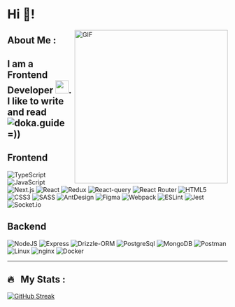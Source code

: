 # Hi 👋!

<img align="right" alt="GIF" width="350" src="https://media.giphy.com/media/y5OffROvBod0s/giphy.gif" />

## About Me :

I am a Frontend Developer <img src="https://media.giphy.com/media/WUlplcMpOCEmTGBtBW/giphy.gif" width="30">.
I like to write and read ![doka.guide](https://doka.guide) =))
---

## Frontend
![TypeScript](https://img.shields.io/badge/typescript-%23007ACC.svg?style=for-the-badge&logo=typescript&logoColor=white)
![JavaScript](https://img.shields.io/badge/javascript-%23323330.svg?style=for-the-badge&logo=javascript&logoColor=%23F7DF1E)
![Next.js](https://img.shields.io/badge/next.js-000000?style=for-the-badge&logo=nextdotjs&logoColor=fff)
![React](https://img.shields.io/badge/React-20232A?style=for-the-badge&logo=react&logoColor=61DAFB)
![Redux](https://img.shields.io/badge/Redux-593D88?style=for-the-badge&logo=redux&logoColor=white)
![React-query](https://img.shields.io/badge/reactquery-111827?style=for-the-badge&logo=reactquery)
![React Router](https://img.shields.io/badge/React_Router-121212?style=for-the-badge&logo=reactrouter&logoColor=CA4245)
![HTML5](https://img.shields.io/badge/html5-%23E34F26.svg?style=for-the-badge&logo=html5&logoColor=white)
![CSS3](https://img.shields.io/badge/css3-%231572B6.svg?style=for-the-badge&logo=css3&logoColor=white)
![SASS](https://img.shields.io/badge/SASS-hotpink.svg?style=for-the-badge&logo=SASS&logoColor=white)
![AntDesign](https://img.shields.io/badge/antdesign-0170FE?style=for-the-badge&logo=antdesign&logoColor=fff)
![Figma](https://img.shields.io/badge/figma-%23F24E1E.svg?style=for-the-badge&logo=figma&logoColor=white)
![Webpack](https://img.shields.io/badge/webpack-%238DD6F9.svg?style=for-the-badge&logo=webpack&logoColor=black)
![ESLint](https://img.shields.io/badge/ESLint-4B3263?style=for-the-badge&logo=eslint&logoColor=white)
![Jest](https://img.shields.io/badge/Jest-323330?style=for-the-badge&logo=Jest&logoColor=C21325)
![Socket.io](https://img.shields.io/badge/Socket.io-black?style=for-the-badge&logo=socket.io&badgeColor=010101)

## Backend
![NodeJS](https://img.shields.io/badge/node.js-6DA55F?style=for-the-badge&logo=node.js&logoColor=white)
![Express](https://img.shields.io/badge/express-ffffff?style=for-the-badge&logo=express&logoColor=000000)
![Drizzle-ORM](https://img.shields.io/badge/drizzle--orm-111111?style=for-the-badge&logo=drizzle&logoColor=C5F74F)
![PostgreSql](https://img.shields.io/badge/PostgreSQL-316192?style=for-the-badge&logo=postgresql&logoColor=white)
![MongoDB](https://img.shields.io/badge/mongodb-402f20?style=for-the-badge&logo=mongodb&logoColor=%2347A248)
![Postman](https://img.shields.io/badge/Postman-FF6C37?style=for-the-badge&logo=postman&logoColor=white)
![Linux](https://img.shields.io/badge/linux-000?style=for-the-badge&logo=linux&logoColor=%23FCC624)
![nginx](https://img.shields.io/badge/nginx-fff?style=for-the-badge&logo=nginx&logoColor=009639)
![Docker](https://img.shields.io/badge/docker-2496ED?style=for-the-badge&logo=docker&logoColor=fff)

---

## 🔥 &nbsp; My Stats :
[![GitHub Streak](http://github-readme-streak-stats.herokuapp.com?user=loonlylokly&theme=dark&background=000000)](http://github-readme-streak-stats.herokuapp.com?user=loonlylokly&theme=dark&background=000000)
